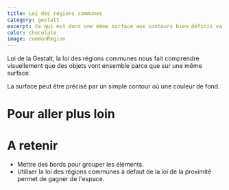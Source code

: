 ```yaml
---
title: Loi des régions communes
category: gestalt
excerpt: Ce qui est dans une même surface aux contours bien définis va ensemble.
color: chocolate
image: commonRegion
---
```


Loi de la Gestalt, la loi des régions communes nous fait comprendre visuellement que des objets vont ensemble parce que sur une même surface.

La surface peut être précisé par un simple contour où une couleur de fond.

# Pour aller plus loin

# A retenir

- Mettre des bords pour grouper les éléments.
- Utiliser la loi des régions communes à défaut de la loi de la proximité permet de gagner de l'espace.
